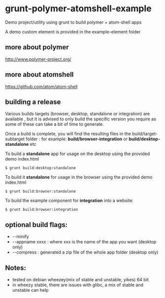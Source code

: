 grunt-polymer-atomshell-example
================================

Demo project/utility using grunt to build polymer + atom-shell apps

A demo custom element is provided in the example-element folder


more about polymer
-------------------
http://www.polymer-project.org/


more about atomshell
--------------------
https://github.com/atom/atom-shell




building a release
------------------
Various builds targets (browser, desktop, standalone or integration) are available ,
but it is advised to only build the specific version you require as some of these can
take a bit of time to generate.

Once a build is complete, you will find the resulting files in the build/target-subtarget 
folder : for example: **build/browser-integration** or **build/desktop-standalone** etc

To build a **standalone** app for usage on the desktop using the provided demo index.html

    $ grunt build:desktop:standalone


To build it **standalone** for usage in the browser using the provided demo index.html

    $ grunt build:browser:standalone
    
    
To build the example component for **integration** into a website:

    $ grunt build:browser:integration


optional build flags:
---------------------

 - --minify
 - --appname xxxx : where xxx is the name of the app you want (desktop only)
 - --compress : generated a zip file of the whole app folder (desktop only)

Notes:
------
 - tested on debian wheezey(mix of stable and unstable, yikes) 64 bit
 - in wheezy stable, there are issues with glibc, a mix of stable and unstable can help 
